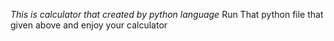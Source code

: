 *This is calculator that created by python language*
Run That python file that given above and enjoy your calculator
